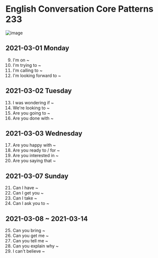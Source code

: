 # English Conversation Core Patterns 233
![image](https://user-images.githubusercontent.com/50063698/109478528-b68bfd00-7abc-11eb-8f48-a6d0b73c3885.png)

## 2021-03-01 Monday
009. I'm on ~  
010. I'm trying to ~  
011. I'm calling to ~  
012. I'm looking forward to ~  

## 2021-03-02 Tuesday
013. I was wondering if ~  
014. We're looking to ~  
015. Are you going to ~  
016. Are you done with ~

## 2021-03-03 Wednesday
017. Are you happy with ~
018. Are you ready to / for ~
019. Are you interested in ~
020. Are you saying that ~

## 2021-03-07 Sunday
021. Can I have ~
022. Can I get you ~
023. Can I take ~
024. Can I ask you to ~

## 2021-03-08 ~ 2021-03-14
025. Can you bring ~
026. Can you get me ~
029. Can you tell me ~
031. Can you explain why ~
032. I can't believe ~
